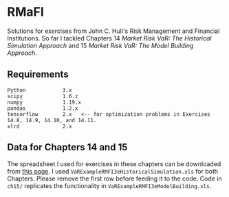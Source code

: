 # RMaFI
Solutions for exercises from John C. Hull's Risk Management and Financial Institutions. So far I tackled Chapters 14 _Market Risk VaR: The Historical Simulation Approach_ and 15 _Market Risk VaR: The Model Building Approach_.

## Requirements
```
Python            3.x
scipy             1.6.z
numpy             1.19.x
pandas            1.2.x
tensorflow        2.x   <-- for optimization problems in Exercises 14.8, 14.9, 14.10, and 14.11.
xlrd              2.x
```

## Data for Chapters 14 and 15
The spreadsheet I used for exercises in these chapters can be downloaded from [this page](http://www-2.rotman.utoronto.ca/~hull/VaRExample/index.html). I used `VaRExampleRMFI3eHistoricalSimulation.xls` for both Chapters. Please remove the first row before feeding it to the code.
Code in `ch15/` replicates the functionality in `VaRExampleRMFI3eModelBuilding.xls`.
